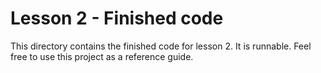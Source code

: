 # Lesson 2 - Finished code
This directory contains the finished code for lesson 2. It is runnable. Feel free to use this project as a reference guide.